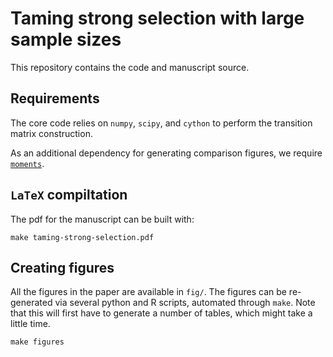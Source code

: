 # Taming strong selection with large sample sizes

This repository contains the code and manuscript source.

## Requirements

The core code relies on `numpy`, `scipy`, and `cython` to perform the transition matrix
construction.

As an additional dependency for generating comparison figures, we require
[`moments`](https://bitbucket.org/simongravel/moments/).

## `LaTeX` compiltation

The pdf for the manuscript can be built with:

```
make taming-strong-selection.pdf
```

## Creating figures

All the figures in the paper are available in `fig/`.
The figures can be re-generated via several python and R scripts, automated through `make`.
Note that this will first have to generate a number of tables, which might take a little time.

```
make figures
```
